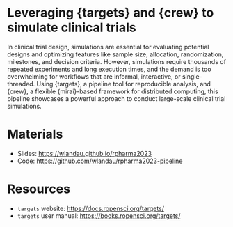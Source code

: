 # Leveraging {targets} and {crew} to simulate clinical trials

In clinical trial design, simulations are essential for evaluating potential designs and optimizing features like sample size, allocation, randomization, milestones, and decision criteria. However, simulations require thousands of repeated experiments and long execution times, and the demand is too overwhelming for workflows that are informal, interactive, or single-threaded. Using {targets}, a pipeline tool for reproducible analysis, and {crew}, a flexible {mirai}-based framework for distributed computing, this pipeline showcases a powerful approach to conduct large-scale clinical trial simulations.

# Materials

* Slides: <https://wlandau.github.io/rpharma2023>
* Code: <https://github.com/wlandau/rpharma2023-pipeline>

# Resources

* `targets` website: <https://docs.ropensci.org/targets/>
* `targets` user manual: <https://books.ropensci.org/targets/>
